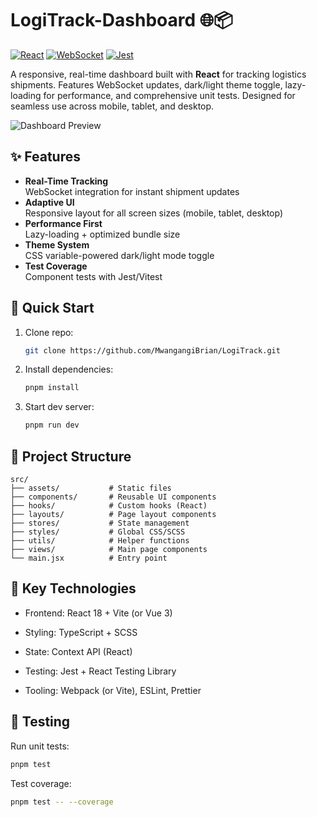 # LogiTrack-Dashboard 🌐📦

[![React](https://img.shields.io/badge/React-18.2.0-%2361DAFB)](https://reactjs.org/)
[![WebSocket](https://img.shields.io/badge/WebSocket-Real--Time-blue)](https://developer.mozilla.org/en-US/docs/Web/API/WebSocket)
[![Jest](https://img.shields.io/badge/Tested%20with-Jest-%23C21325)](https://jestjs.io/)

A responsive, real-time dashboard built with **React** for tracking logistics shipments. Features WebSocket updates, dark/light theme toggle, lazy-loading for performance, and comprehensive unit tests. Designed for seamless use across mobile, tablet, and desktop.

![Dashboard Preview](https://via.placeholder.com/800x400.png?text=Dashboard+Preview) <!-- Add real screenshot later -->

## ✨ Features

- **Real-Time Tracking**  
  WebSocket integration for instant shipment updates
- **Adaptive UI**  
  Responsive layout for all screen sizes (mobile, tablet, desktop)
- **Performance First**  
  Lazy-loading + optimized bundle size
- **Theme System**  
  CSS variable-powered dark/light mode toggle
- **Test Coverage**  
  Component tests with Jest/Vitest

## 🚀 Quick Start

1. Clone repo:
   ```bash
   git clone https://github.com/MwangangiBrian/LogiTrack.git

2. Install dependencies:
   ```bash
   pnpm install

3. Start dev server:
   ```bash
   pnpm run dev

## 📂 Project Structure
    src/
    ├── assets/           # Static files
    ├── components/       # Reusable UI components
    ├── hooks/            # Custom hooks (React)
    ├── layouts/          # Page layout components
    ├── stores/           # State management
    ├── styles/           # Global CSS/SCSS
    ├── utils/            # Helper functions
    ├── views/            # Main page components
    └── main.jsx          # Entry point

## 🔧 Key Technologies

  - Frontend: React 18 + Vite (or Vue 3)

  - Styling: TypeScript + SCSS

  - State: Context API (React)

  - Testing: Jest + React Testing Library

  - Tooling: Webpack (or Vite), ESLint, Prettier

## 🧪 Testing

Run unit tests:
```bash
pnpm test
```

Test coverage:
```bash
pnpm test -- --coverage
```